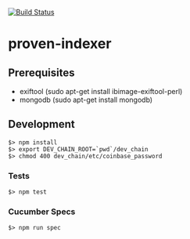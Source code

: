 [![Build Status](https://travis-ci.org/1AmOXsGnfXdbNg3RMTyPCHkn2aT/proven-indexer.svg?branch=master)](https://travis-ci.org/1AmOXsGnfXdbNg3RMTyPCHkn2aT/proven-indexer)

# proven-indexer

## Prerequisites

* exiftool (sudo apt-get install ibimage-exiftool-perl)
* mongodb (sudo apt-get install mongodb)

## Development

    $> npm install
    $> export DEV_CHAIN_ROOT=`pwd`/dev_chain
    $> chmod 400 dev_chain/etc/coinbase_password

### Tests

    $> npm test

### Cucumber Specs

    $> npm run spec
